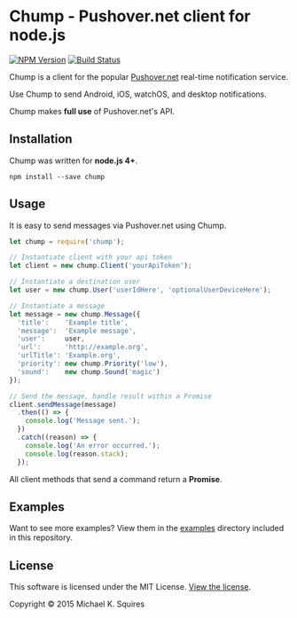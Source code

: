 # Chump - Pushover.net client for node.js

[![NPM Version](https://badge.fury.io/js/chump.svg)](https://www.npmjs.com/package/chump)
[![Build Status](https://api.travis-ci.org/sqmk/chump.svg?branch=master)](https://travis-ci.org/sqmk/chump)

Chump is a client for the popular [Pushover.net](https://pushover.net) real-time
notification service.

Use Chump to send Android, iOS, watchOS, and desktop notifications.

Chump makes **full use** of Pushover.net's API.

## Installation

Chump was written for **node.js 4+**.

`npm install --save chump`

## Usage

It is easy to send messages via Pushover.net using Chump.

```js
let chump = require('chump');

// Instantiate client with your api token
let client = new chump.Client('yourApiToken');

// Instantiate a destination user
let user = new chump.User('userIdHere', 'optionalUserDeviceHere');

// Instantiate a message
let message = new chump.Message({
  'title':    'Example title',
  'message':  'Example message',
  'user':     user,
  'url':      'http://example.org',
  'urlTitle': 'Example.org',
  'priority': new chump.Priority('low'),
  'sound':    new chump.Sound('magic')
});

// Send the message, handle result within a Promise
client.sendMessage(message)
  .then(() => {
	console.log('Message sent.');
  })
  .catch((reason) => {
  	console.log('An error occurred.');
    console.log(reason.stack);
  });
```

All client methods that send a command return a **Promise**.

## Examples

Want to see more examples? View them in the [examples](examples) directory included
in this repository.

## License

This software is licensed under the MIT License. [View the license](LICENSE).

Copyright © 2015 Michael K. Squires